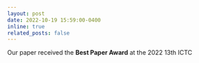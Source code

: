 ```yaml
---
layout: post
date: 2022-10-19 15:59:00-0400
inline: true
related_posts: false
---
```


Our paper received the **Best Paper Award** at the 2022 13th ICTC



